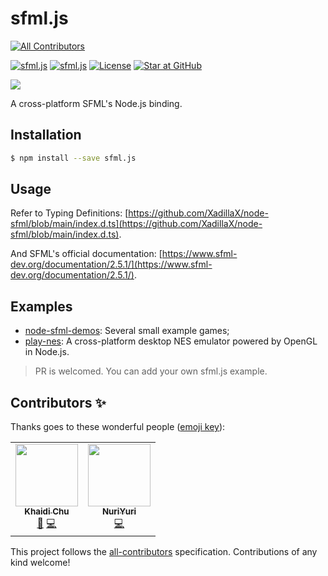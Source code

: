 # sfml.js
<!-- ALL-CONTRIBUTORS-BADGE:START - Do not remove or modify this section -->
[![All Contributors](https://img.shields.io/badge/all_contributors-1-orange.svg?style=flat-square)](#contributors-)
<!-- ALL-CONTRIBUTORS-BADGE:END -->

[![sfml.js](http://img.shields.io/npm/v/sfml.js.svg)](https://www.npmjs.org/package/sfml.js)
[![sfml.js](http://img.shields.io/npm/dm/sfml.js.svg)](https://www.npmjs.org/package/sfml.js)
[![License](https://img.shields.io/npm/l/sfml.js.svg?style=flat)](https://www.npmjs.org/package/sfml.js)
[![Star at GitHub](https://img.shields.io/github/stars/XadillaX/node-sfml.svg?style=social&label=Star)](https://github.com/XadillaX/node-sfml)

![](https://www.sfml-dev.org/images/logo.png)

A cross-platform SFML's Node.js binding.

## Installation

```bash
$ npm install --save sfml.js
```

## Usage

Refer to Typing Definitions: [https://github.com/XadillaX/node-sfml/blob/main/index.d.ts](https://github.com/XadillaX/node-sfml/blob/main/index.d.ts).

And SFML's official documentation: [https://www.sfml-dev.org/documentation/2.5.1/](https://www.sfml-dev.org/documentation/2.5.1/).

## Examples

+ [node-sfml-demos](https://github.com/XadillaX/node-sfml-demos): Several small example games;
+ [play-nes](https://github.com/XadillaX/play-nes): A cross-platform desktop NES emulator powered by OpenGL in Node.js.

> PR is welcomed. You can add your own sfml.js example.

## Contributors ✨

Thanks goes to these wonderful people ([emoji key](https://allcontributors.org/docs/en/emoji-key)):

<!-- ALL-CONTRIBUTORS-LIST:START - Do not remove or modify this section -->
<!-- prettier-ignore-start -->
<!-- markdownlint-disable -->
<table>
  <tr>
    <td align="center"><a href="https://xcoder.in/"><img src="https://avatars.githubusercontent.com/u/2842176?v=4?s=100" width="100px;" alt=""/><br /><sub><b>Khaidi Chu</b></sub></a><br /><a href="#maintenance-XadillaX" title="Maintenance">🚧</a> <a href="https://github.com/XadillaX/node-sfml/commits?author=XadillaX" title="Code">💻</a></td>
    <td align="center"><a href="https://pokemonworkshop.com/forum"><img src="https://avatars.githubusercontent.com/u/7335788?v=4?s=100" width="100px;" alt=""/><br /><sub><b>NuriYuri</b></sub></a><br /><a href="https://github.com/XadillaX/node-sfml/commits?author=NuriYuri" title="Code">💻</a></td>
  </tr>
</table>

<!-- markdownlint-restore -->
<!-- prettier-ignore-end -->

<!-- ALL-CONTRIBUTORS-LIST:END -->

This project follows the [all-contributors](https://github.com/all-contributors/all-contributors) specification. Contributions of any kind welcome!